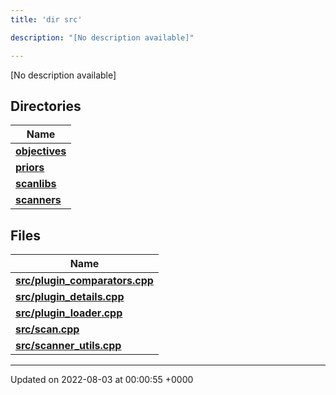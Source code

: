 ```yaml
---
title: 'dir src'

description: "[No description available]"

---
```







[No description available]

## Directories

| Name           |
| -------------- |
| **[objectives](/documentation/code/gambit_sphinx/files/dir_8175e00b46706161a3f1b29a9c3d0e1e/#dir-objectives)**  |
| **[priors](/documentation/code/gambit_sphinx/files/dir_cd3836cb33a5a37171cbcbf20d1df426/#dir-priors)**  |
| **[scanlibs](/documentation/code/gambit_sphinx/files/dir_41b55c43b6715382bf2587278e09e81e/#dir-scanlibs)**  |
| **[scanners](/documentation/code/gambit_sphinx/files/dir_3d6632c706c298643a7dbf82a7e43d46/#dir-scanners)**  |

## Files

| Name           |
| -------------- |
| **[src/plugin_comparators.cpp](/documentation/code/gambit_sphinx/files/plugin__comparators_8cpp/#file-plugin-comparators.cpp)**  |
| **[src/plugin_details.cpp](/documentation/code/gambit_sphinx/files/plugin__details_8cpp/#file-plugin-details.cpp)**  |
| **[src/plugin_loader.cpp](/documentation/code/gambit_sphinx/files/plugin__loader_8cpp/#file-plugin-loader.cpp)**  |
| **[src/scan.cpp](/documentation/code/gambit_sphinx/files/scan_8cpp/#file-scan.cpp)**  |
| **[src/scanner_utils.cpp](/documentation/code/gambit_sphinx/files/scanner__utils_8cpp/#file-scanner-utils.cpp)**  |






-------------------------------

Updated on 2022-08-03 at 00:00:55 +0000
